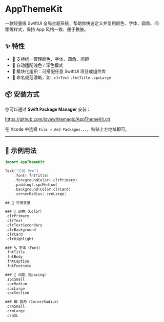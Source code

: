 # AppThemeKit
一款轻量级 SwiftUI 全局主题系统，帮助你快速定义并复用颜色、字体、圆角、间距等样式，保持 App 风格一致、便于换肤。


## ✨ 特性

- 🎨 支持统一管理颜色、字体、圆角、间距
- 🌙 自动适配浅色 / 深色模式
- 🧩 模块化组织：可搭配任意 SwiftUI 项目或组件库
- 🧼 命名规范清晰，如 `.clrText` `.fntTitle` `.spcLarge`



## 📦 安装方式

你可以通过 **Swift Package Manager** 安装：

https://github.com/lovewhitemagic/AppThemeKit.git


在 Xcode 中选择 `File > Add Packages...`，粘贴上方地址即可。

---

## 🧪 示例用法

```swift
import AppThemeKit

Text("订阅 Pro")
    .font(.fntTitle)
    .foregroundColor(.clrPrimary)
    .padding(.spcMedium)
    .background(Color.clrCard)
    .cornerRadius(.crnLarge)

## 🧱 可用变量

### 🎨 颜色（Color）
.clrPrimary
.clrText
.clrTextSecondary
.clrBackground
.clrCard
.clrHighlight

### 🔤 字体（Font）
.fntTitle
.fntBody
.fntCaption
.fntFootnote

### 📏 间距（Spacing）
.spcSmall
.spcMedium
.spcLarge
.spcSection

### 🟦 圆角（CornerRadius）
.crnSmall
.crnLarge
.crnXL

